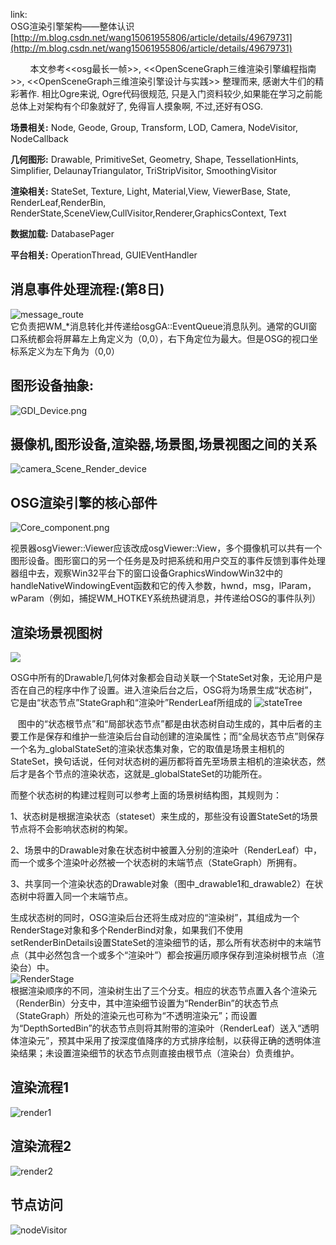 link:  
OSG渲染引擎架构——整体认识  
[http://m.blog.csdn.net/wang15061955806/article/details/49679731](http://m.blog.csdn.net/wang15061955806/article/details/49679731)  

&nbsp; &nbsp; &nbsp;  &nbsp; 本文参考<<osg最长一帧\>>, <<OpenSceneGraph三维渲染引擎编程指南\>>, <<OpenSceneGraph三维渲染引擎设计与实践\>> 整理而来,  感谢大牛们的精彩著作.
 相比Ogre来说, Ogre代码很规范, 只是入门资料较少,如果能在学习之前能总体上对架构有个印象就好了, 免得盲人摸象啊, 不过,还好有OSG.

**场景相关:** Node, Geode, Group, Transform, LOD, Camera,  NodeVisitor, NodeCallback

**几何图形:** Drawable, PrimitiveSet, Geometry, Shape, TessellationHints, Simplifier, DelaunayTriangulator, TriStripVisitor, SmoothingVisitor

**渲染相关:** StateSet, Texture, Light, Material,View, ViewerBase, State, RenderLeaf,RenderBin, RenderState,SceneView,CullVisitor,Renderer,GraphicsContext,  Text

**数据加载:** DatabasePager

**平台相关:** OperationThread, GUIEVentHandler 
		 

## 消息事件处理流程:(第8日)   
![message_route](res/message_route.png)  
它负责把WM_*消息转化并传递给osgGA::EventQueue消息队列。通常的GUI窗口系统都会将屏幕左上角定义为（0,0），右下角定位为最大。但是OSG的视口坐标系定义为左下角为（0,0）

## 图形设备抽象:

![GDI_Device.png](res/GDI_Device.png)

## 摄像机,图形设备,渲染器,场景图,场景视图之间的关系
![camera_Scene_Render_device](res/camera_Scene_Render_device.png)


## OSG渲染引擎的核心部件  
![Core_component.png](res/Core_component.png)

视景器osgViewer::Viewer应该改成osgViewer::View，多个摄像机可以共有一个图形设备。图形窗口的另一个任务是及时把系统和用户交互的事件反馈到事件处理器组中去，观察Win32平台下的窗口设备GraphicsWindowWin32中的handleNativeWindowingEvent函数和它的传入参数，hwnd，msg，lParam，wParam（例如，捕捉WM_HOTKEY系统热键消息，并传递给OSG的事件队列）  

## 渲染场景视图树  
![](res/SceneViewTree.png)  

OSG中所有的Drawable几何体对象都会自动关联一个StateSet对象，无论用户是否在自己的程序中作了设置。进入渲染后台之后，OSG将为场景生成“状态树”，它是由“状态节点”StateGraph和“渲染叶”RenderLeaf所组成的
![stateTree](res/stateTree.png)    

&nbsp; &nbsp;图中的“状态根节点”和“局部状态节点”都是由状态树自动生成的，其中后者的主要工作是保存和维护一些渲染后台自动创建的渲染属性；而“全局状态节点”则保存一个名为_globalStateSet的渲染状态集对象，它的取值是场景主相机的StateSet，换句话说，任何对状态树的遍历都将首先至场景主相机的渲染状态，然后才是各个节点的渲染状态，这就是_globalStateSet的功能所在。

而整个状态树的构建过程则可以参考上面的场景树结构图，其规则为：

1、状态树是根据渲染状态（stateset）来生成的，那些没有设置StateSet的场景节点将不会影响状态树的构架。

2、场景中的Drawable对象在状态树中被置入分别的渲染叶（RenderLeaf）中，而一个或多个渲染叶必然被一个状态树的末端节点（StateGraph）所拥有。

3、共享同一个渲染状态的Drawable对象（图中_drawable1和_drawable2）在状态树中将置入同一个末端节点。

生成状态树的同时，OSG渲染后台还将生成对应的“渲染树”，其组成为一个RenderStage对象和多个RenderBind对象，如果我们不使用setRenderBinDetails设置StateSet的渲染细节的话，那么所有状态树中的末端节点（其中必然包含一个或多个“渲染叶”）都会按遍历顺序保存到渲染树根节点（渲染台）中。   
![RenderStage](res/RenderStage.png)   
根据渲染顺序的不同，渲染树生出了三个分支。相应的状态节点置入各个渲染元（RenderBin）分支中，其中渲染细节设置为“RenderBin”的状态节点（StateGraph）所处的渲染元也可称为“不透明渲染元”；而设置为“DepthSortedBin”的状态节点则将其附带的渲染叶（RenderLeaf）送入“透明体渲染元”，预其中采用了按深度值降序的方式排序绘制，以获得正确的透明体渲染结果；未设置渲染细节的状态节点则直接由根节点（渲染台）负责维护。

## 渲染流程1  
![render1](res/render1.png)

## 渲染流程2
![render2](res/render2.png)




## 节点访问

![nodeVisitor](res/nodeVisitor.png)